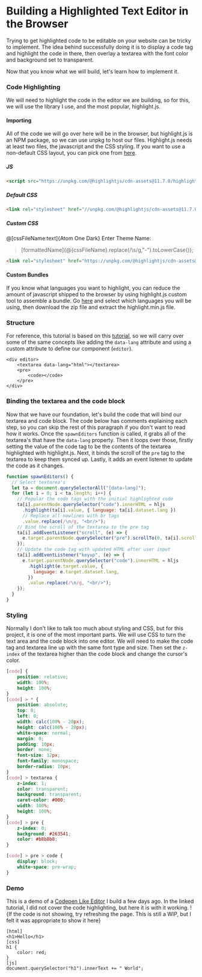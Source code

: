 # Building a Highlighted Text Editor in the Browser
Trying to get highlighted code to be editable on your website can be tricky to implement. The idea behind successfully doing it is to display a code tag and highlight the code in there, then overlay a textarea with the font color and background set to transparent.

Now that you know what we will build, let's learn how to implement it.

### Code Highlighting
We will need to highlight the code in the editor we are building, so for this, we will use the library I use, and the most popular, highlight.js.

#### Importing
All of the code we will go over here will be in the browser, but highlight.js is an NPM package, so we can use unpkg to host our files. Highlight.js needs at least two files, the javascript and the CSS styling. If you want to use a non-default CSS layout, you can pick one from [here](https://highlightjs.org/static/demo/ "Demo"). 

##### JS
```html
<script src="https://unpkg.com/@highlightjs/cdn-assets@11.7.0/highlight.min.js"></script>
```

##### Default CSS
```html
<link rel="stylesheet" href="//unpkg.com/@highlightjs/cdn-assets@11.7.0/styles/default.min.css">
```

##### Custom CSS

@[cssFileName:text]{Atom One Dark} Enter Theme Name:

>[formattedName]{@{cssFileName}.replace(/\s/g,"-").toLowerCase()};

```html
<link rel="stylesheet" href="https://unpkg.com/@highlightjs/cdn-assets@11.7.0/styles/@{formattedName}.min.css"/>
```

#### Custom Bundles
If you know what languages you want to highlight, you can reduce the amount of javascript shipped to the browser by using highlight.js custom tool to assemble a bundle. Go [here](https://highlightjs.org/download/ "Custom Bundle Generator") and select which languages you will be using, then download the zip file and extract the highlight.min.js file.

### Structure
For reference, this tutorial is based on this [tutorial](https://decode.sh/building-a-code-pen-type-editor-from-scratch), so we will carry over some of the same concepts like adding the `data-lang` attribute and using a custom attribute to define our component (`editor`).

```
<div editor>
	<textarea data-lang="html"></textarea>
	<pre>
		<code></code>
	</pre>
</div>
```

### Binding the textarea and the code block
Now that we have our foundation, let's build the code that will bind our textarea and code block. The code below has comments explaining each step, so you can skip the rest of this paragraph if you don't want to read how it works. Once the `spawnEditors` function is called, it grabs all of the textarea's that have the `data-lang` property. Then it loops over those, firstly setting the value of the code tag to be the contents of the textarea highlighted with highlight.js. Next, it binds the scroll of the `pre` tag to the textarea to keep them synced up. Lastly, it adds an event listener to update the code as it changes.

```javascript
function spawnEditors() {
  // Select textarea's
  let ta = document.querySelectorAll("[data-lang]");
  for (let i = 0; i < ta.length; i++) {
    // Popular the code tags with the initial highlighted code
    ta[i].parentNode.querySelector("code").innerHTML = hljs
      .highlight(ta[i].value, { language: ta[i].dataset.lang })
      // Replace all newlines with br tags
      .value.replace(/\n/g, "<br/>");
    // Bind the scroll of the textarea to the pre tag
    ta[i].addEventListener("scroll", (e) => {
      e.target.parentNode.querySelector("pre").scrollTo(0, ta[i].scrollTop);
    });
    // Update the code tag with updated HTML after user input
    ta[i].addEventListener("keyup", (e) => {
      e.target.parentNode.querySelector("code").innerHTML = hljs
        .highlight(e.target.value, {
          language: e.target.dataset.lang,
        })
        .value.replace(/\n/g, "<br/>");
    });
  }
}
```

### Styling
Normally I don't like to talk too much about styling and CSS, but for this project, it is one of the most important parts. We will use CSS to turn the text area and the code block into one editor. We will need to make the code tag and textarea line up with the same font type and size. Then set the `z-index` of the textarea higher than the code block and change the cursor's color.

```css
[code] {
    position: relative;
    width: 100%;
    height: 100%;
}
[code] > * {
    position: absolute;
    top: 0;
    left: 0;
    width: calc(100% - 20px);
    height: calc(100% - 20px);
    white-space: normal;
    margin: 0;
    padding: 10px;
    border: none;
    font-size: 12px;
    font-family: monospace;
    border-radius: 10px;
}
[code] > textarea {
    z-index: 1;
    color: transparent;
    background: transparent;
    caret-color: #000;
    width: 100%;
    height: 100%;
}
[code] > pre {
    z-index: 0;
    background: #263541;
    color: #b8b8b8;
}

[code] > pre > code {
    display: block;
    white-space: pre-wrap;
}
```

### Demo
This is a demo of a [Codepen Like Editor](https://decode.sh/building-a-code-pen-type-editor-from-scratch "Previous Tutorial") I build a few days ago. In the linked tutorial, I did not cover the code highlighting, but here it is with it working. !{If the code is not showing, try refreshing the page. This is still a WIP, but I felt it was appropriate to show it here}
```>
[html]
<h1>Hello</h1>
[css]
h1 {
	color: red;
}
[js]
document.querySelector("h1").innerText += " World";

```